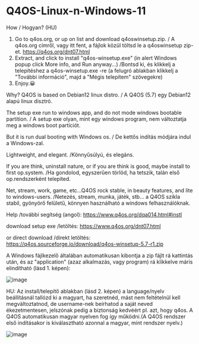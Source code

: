 # Q4OS-Linux-n-Windows-11
How / Hogyan? (HU)
1. Go to q4os.org, or up on list and download q4oswinsetup.zip. / A q4os.org címről, vagy itt fent, a fájlok közül töltsd le a q4oswinsetup zip-et. https://q4os.org/dnt07.html
2. Extract, and click to install "q4os-winsetup.exe" (in alert Windows popup click More info, and Run anyway...) /Bontsd ki, és klikkelj a telepítéshez a q4os-winsetup.exe -re (a felugró ablakban klikkelj a "További információ", majd a "Mégis telepítem" szövegekre)
3. Enjoy.😀 
   
Why?
Q4OS is based on Debian12 linux distro. / A Q4OS (5.7) egy Debian12 alapú linux disztró.

The setup exe run to windows app, and do not mode windows bootable partition. / A setup exe olyan, mint egy windows program, nem változtatja meg a windows boot partíciót.

But it is run dual booting with Windows os. / De kettős indítás módjára indul a Windows-zal.

Lightweight, and elegant. /Könnyűsúlyú, és elegáns.

If you are think, uninstall nature, or if you are think is good, maybe install to first op.system. /Ha gondolod, egyszerűen törlöd, ha tetszik, talán első op.rendszerként telepíted.

Net, stream, work, game, etc...Q4OS rock stable, in beauty features, and lite to windows-users. /Netezés, stream, munka, játék, stb... a Q4OS szikla stabil, gyönyörő felületű, könnyen használható a windows felhasználóknak.

Help /további segítség (angol): https://www.q4os.org/dqa014.html#instl 

download setup exe /letöltés: https://www.q4os.org/dnt07.html

or direct download /direkt letöltés: https://q4os.sourceforge.io/download/q4os-winsetup-5.7-r1.zip

A Windows fájlkezelő általában automatikusan kibontja a zip fájlt rá kattintás után, és az "application" (azaz alkalmazás, vagy program) rá klikkelve máris elindítható (lásd 1. képen):

![image](https://github.com/user-attachments/assets/4234761b-045f-44de-ae3e-c13969a1d52b)

HU: Az install/telepítő ablakban (lásd 2. képen) a language/nyelv beállításnál tallózd ki a magyart, ha szeretnéd, mást nem feltételnül kell megváltoztatnod, de username-nek beírhatod a saját neved ékezetmentesen, jelszónak pedig a biztonság kedvéért pl. azt, hogy q4os. A Q4OS automatikusan magyar nyelven fog így működni.(A Q4OS rendszer első indításakor is kiválasztható azonnal a magyar, mint rendszer nyelv.)

![image](https://github.com/user-attachments/assets/50158fee-05d6-44b7-b7b7-965593be03ea)

